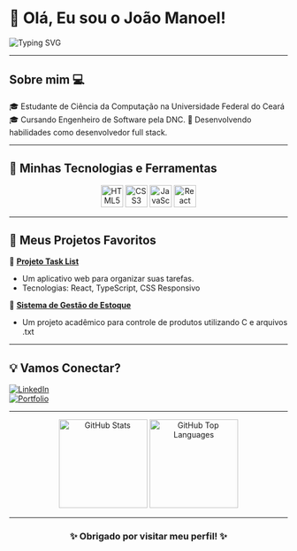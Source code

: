 # 👋 Olá, Eu sou o João Manoel! 

![Typing SVG](https://readme-typing-svg.demolab.com?font=Fira+Code&weight=500&size=25&pause=1000&color=1ED760&background=000000&width=435&lines=Desenvolvedor+Front-End;Programador+júnior;Melhor+a+cada+dia)

---

## Sobre mim 💻  
🎓 Estudante de Ciência da Computação na Universidade Federal do Ceará  
🎓 Cursando Engenheiro de Software pela DNC.
🚀 Desenvolvendo habilidades como desenvolvedor full stack.

---

## 🚀 Minhas Tecnologias e Ferramentas  
<div align="center">
  <img src="https://cdn.jsdelivr.net/gh/devicons/devicon/icons/html5/html5-original.svg" height="40" alt="HTML5" />
  <img src="https://cdn.jsdelivr.net/gh/devicons/devicon/icons/css3/css3-original.svg" height="40" alt="CSS3" />
  <img src="https://cdn.jsdelivr.net/gh/devicons/devicon/icons/javascript/javascript-original.svg" height="40" alt="JavaScript" />
  <img src="https://cdn.jsdelivr.net/gh/devicons/devicon/icons/react/react-original.svg" height="40" alt="React" />
</div>

---

## 🌟 Meus Projetos Favoritos  
📌 **[Projeto Task List](https://jmkoygg.github.io/RID182828_Desafio03/)**  
- Um aplicativo web para organizar suas tarefas.  
- Tecnologias: React, TypeScript, CSS Responsivo  

📌 **[Sistema de Gestão de Estoque](https://github.com/Jmkoygg/Trabalho-FUP-2024.1)**  
- Um projeto acadêmico para controle de produtos utilizando C e arquivos .txt  

---

## 💡 Vamos Conectar?  

[![LinkedIn](https://img.shields.io/badge/LinkedIn-000?style=for-the-badge&logo=linkedin&logoColor=white)](https://www.linkedin.com/in/joãosoaresdev/)  
[![Portfolio](https://img.shields.io/badge/Portfolio-000?style=for-the-badge&logo=react&logoColor=white)](https://potifolio-mocha.vercel.app)


---

<div align="center">
  <img src="https://github-readme-stats.vercel.app/api?username=jmkoygg&show_icons=true&theme=radical" height="160" alt="GitHub Stats" />
  <img src="https://github-readme-stats.vercel.app/api/top-langs/?username=jmkoygg&layout=compact&theme=radical" height="160" alt="GitHub Top Languages" />
</div>

---

<div align="center">
  <h3>✨ Obrigado por visitar meu perfil! ✨</h3>
</div>
